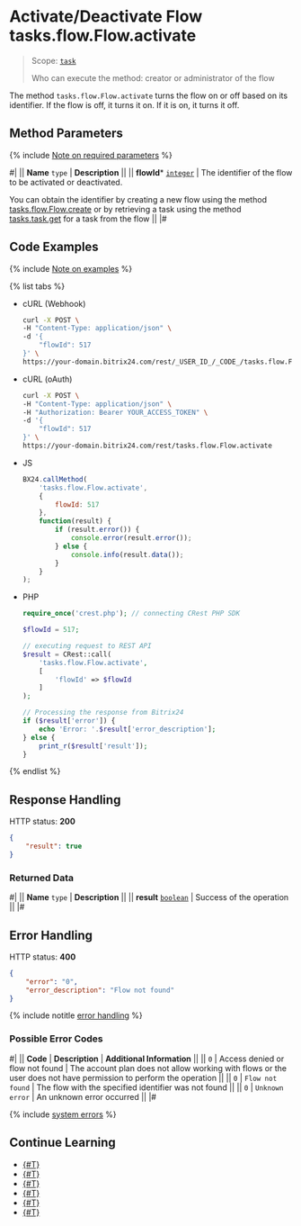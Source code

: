 # Activate/Deactivate Flow tasks.flow.Flow.activate

> Scope: [`task`](../../scopes/permissions.md)
>
> Who can execute the method: creator or administrator of the flow

The method `tasks.flow.Flow.activate` turns the flow on or off based on its identifier. If the flow is off, it turns it on. If it is on, it turns it off.

## Method Parameters

{% include [Note on required parameters](../../../_includes/required.md) %}

#|
|| **Name**
`type` | **Description** ||
|| **flowId*** 
[`integer`](../../data-types.md) | The identifier of the flow to be activated or deactivated. 

You can obtain the identifier by creating a new flow using the method [tasks.flow.Flow.create](./tasks-flow-flow-create.md) or by retrieving a task using the method [tasks.task.get](../tasks-task-get.md) for a task from the flow ||
|#

## Code Examples

{% include [Note on examples](../../../_includes/examples.md) %}

{% list tabs %}

- cURL (Webhook)
  
    ```bash
    curl -X POST \
    -H "Content-Type: application/json" \
    -d '{
        "flowId": 517
    }' \
    https://your-domain.bitrix24.com/rest/_USER_ID_/_CODE_/tasks.flow.Flow.activate
    ```

- cURL (oAuth)

    ```bash
    curl -X POST \
    -H "Content-Type: application/json" \
    -H "Authorization: Bearer YOUR_ACCESS_TOKEN" \
    -d '{
        "flowId": 517
    }' \
    https://your-domain.bitrix24.com/rest/tasks.flow.Flow.activate
    ```

- JS

    ```js
    BX24.callMethod(
        'tasks.flow.Flow.activate',
        {
            flowId: 517
        },
        function(result) {
            if (result.error()) {
                console.error(result.error());
            } else {
                console.info(result.data());
            }
        }
    );
    ```

- PHP

    ```php
    require_once('crest.php'); // connecting CRest PHP SDK

    $flowId = 517;

    // executing request to REST API
    $result = CRest::call(
        'tasks.flow.Flow.activate',
        [
            'flowId' => $flowId
        ]
    );

    // Processing the response from Bitrix24
    if ($result['error']) {
        echo 'Error: '.$result['error_description'];
    } else {
        print_r($result['result']);
    }
    ```

{% endlist %}

## Response Handling

HTTP status: **200**

```json
{
    "result": true
}
```

### Returned Data

#|
|| **Name**
`type` | **Description** ||
|| **result** 
[`boolean`](../../data-types.md) | Success of the operation ||
|#

## Error Handling

HTTP status: **400**

```json
{
    "error": "0",
    "error_description": "Flow not found"
}
```

{% include notitle [error handling](../../../_includes/error-info.md) %}

### Possible Error Codes

#|
|| **Code** | **Description** | **Additional Information** ||
|| `0` | Access denied or flow not found | The account plan does not allow working with flows or the user does not have permission to perform the operation ||
|| `0` | `Flow not found` | The flow with the specified identifier was not found ||
|| `0` | `Unknown error` | An unknown error occurred ||
|#

{% include [system errors](../../../_includes/system-errors.md) %}

## Continue Learning

- [{#T}](./tasks-flow-flow-create.md)
- [{#T}](./tasks-flow-flow-update.md)
- [{#T}](./tasks-flow-flow-get.md)
- [{#T}](./tasks-flow-flow-delete.md)
- [{#T}](./tasks-flow-flow-is-exists.md)
- [{#T}](./tasks-flow-flow-pin.md)